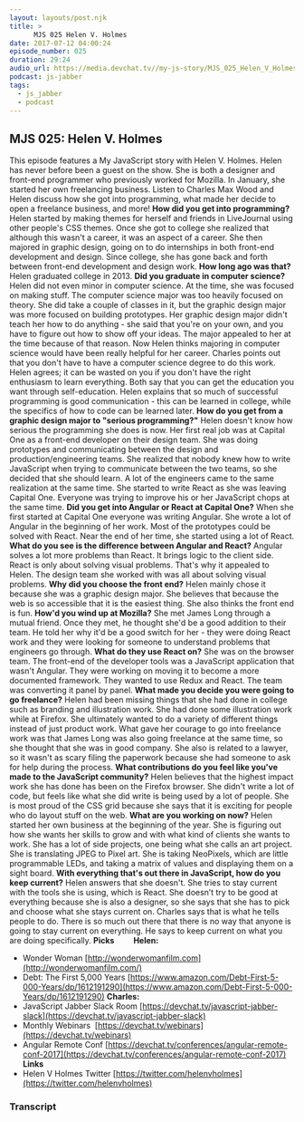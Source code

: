 ```yaml
---
layout: layouts/post.njk
title: >
      MJS 025 Helen V. Holmes
date: 2017-07-12 04:00:24
episode_number: 025
duration: 29:24
audio_url: https://media.devchat.tv//my-js-story/MJS_025_Helen_V_Holmes.mp3
podcast: js-jabber
tags: 
  - js_jabber
  - podcast
---
```


## **MJS 025: Helen V. Holmes**
This episode features a My JavaScript story with Helen V. Holmes. Helen has never before been a guest on the show. She is both a designer and front-end programmer who previously worked for Mozilla. In January, she started her own freelancing business. Listen to Charles Max Wood and Helen discuss how she got into programming, what made her decide to open a freelance business, and more! **How did you get into programming?** Helen started by making themes for herself and friends in LiveJournal using other people's CSS themes. Once she got to college she realized that although this wasn't a career, it was an aspect of a career. She then majored in graphic design, going on to do internships in both front-end development and design. Since college, she has gone back and forth between front-end development and design work. **How long ago was that?** Helen graduated college in 2013. **Did you graduate in computer science?** Helen did not even minor in computer science. At the time, she was focused on making stuff. The computer science major was too heavily focused on theory. She did take a couple of classes in it, but the graphic design major was more focused on building prototypes. Her graphic design major didn't teach her how to do anything - she said that you're on your own, and you have to figure out how to show off your ideas. The major appealed to her at the time because of that reason. Now Helen thinks majoring in computer science would have been really helpful for her career. Charles points out that you don't have to have a computer science degree to do this work. Helen agrees; it can be wasted on you if you don't have the right enthusiasm to learn everything. Both say that you can get the education you want through self-education. Helen explains that so much of successful programming is good communication - this can be learned in college, while the specifics of how to code can be learned later. **How do you get from a graphic design major to "serious programming?"** Helen doesn't know how serious the programming she does is now. Her first real job was at Capital One as a front-end developer on their design team. She was doing prototypes and communicating between the design and production/engineering teams. She realized that nobody knew how to write JavaScript when trying to communicate between the two teams, so she decided that she should learn. A lot of the engineers came to the same realization at the same time. She started to write React as she was leaving Capital One. Everyone was trying to improve his or her JavaScript chops at the same time. **Did you get into Angular or React at Capital One?** When she first started at Capital One everyone was writing Angular. She wrote a lot of Angular in the beginning of her work. Most of the prototypes could be solved with React. Near the end of her time, she started using a lot of React. **What do you see is the difference between Angular and React?** Angular solves a lot more problems than React. It brings logic to the client side. React is only about solving visual problems. That's why it appealed to Helen. The design team she worked with was all about solving visual problems. **Why did you choose the front end?** Helen mainly chose it because she was a graphic design major. She believes that because the web is so accessible that it is the easiest thing. She also thinks the front end is fun. **How'd you wind up at Mozilla?** She met James Long through a mutual friend. Once they met, he thought she'd be a good addition to their team. He told her why it'd be a good switch for her - they were doing React work and they were looking for someone to understand problems that engineers go through. **What do they use React on?** She was on the browser team. The front-end of the developer tools was a JavaScript application that wasn't Angular. They were working on moving it to become a more documented framework. They wanted to use Redux and React. The team was converting it panel by panel. **What made you decide you were going to go freelance?** Helen had been missing things that she had done in college such as branding and illustration work. She had done some illustration work while at Firefox. She ultimately wanted to do a variety of different things instead of just product work. What gave her courage to go into freelance work was that James Long was also going freelance at the same time, so she thought that she was in good company. She also is related to a lawyer, so it wasn't as scary filing the paperwork because she had someone to ask for help during the process. **What contributions do you feel like you've made to the JavaScript community?** Helen believes that the highest impact work she has done has been on the Firefox browser. She didn't write a lot of code, but feels like what she did write is being used by a lot of people. She is most proud of the CSS grid because she says that it is exciting for people who do layout stuff on the web. **What are you working on now?** Helen started her own business at the beginning of the year. She is figuring out how she wants her skills to grow and with what kind of clients she wants to work. She has a lot of side projects, one being what she calls an art project. She is translating JPEG to Pixel art. She is taking NeoPixels, which are little programmable LEDs, and taking a matrix of values and displaying them on a sight board. **With everything that's out there in JavaScript, how do you keep current?** Helen answers that she doesn't. She tries to stay current with the tools she is using, which is React. She doesn’t try to be good at everything because she is also a designer, so she says that she has to pick and choose what she stays current on. Charles says that is what he tells people to do. There is so much out there that there is no way that anyone is going to stay current on everything. He says to keep current on what you are doing specifically. **Picks&nbsp;&nbsp;&nbsp;&nbsp;&nbsp;&nbsp;&nbsp;&nbsp;&nbsp;**  **Helen:** 
- Wonder Woman [http://wonderwomanfilm.com](http://wonderwomanfilm.com/)
- Debt: The First 5,000 Years [https://www.amazon.com/Debt-First-5-000-Years/dp/1612191290](https://www.amazon.com/Debt-First-5-000-Years/dp/1612191290)
**Charles:**
- JavaScript Jabber Slack Room [https://devchat.tv/javascript-jabber-slack](https://devchat.tv/javascript-jabber-slack)
- Monthly Webinars&nbsp; [https://devchat.tv/webinars](https://devchat.tv/webinars)
- Angular Remote Conf [https://devchat.tv/conferences/angular-remote-conf-2017](https://devchat.tv/conferences/angular-remote-conf-2017)
**Links**
- Helen V Holmes Twitter [https://twitter.com/helenvholmes](https://twitter.com/helenvholmes)


### Transcript


